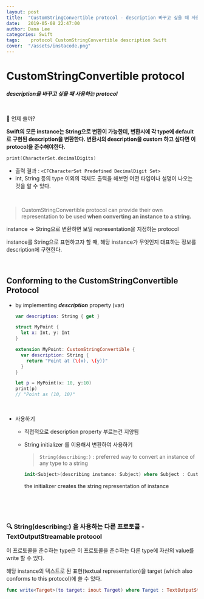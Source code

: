 ```yaml
---
layout: post
title:  "CustomStringConvertible protocol - description 바꾸고 싶을 때 사용하는 protocol"
date:   2019-05-08 22:47:00
author: Dana Lee
categories: Swift 
tags:    protocol CustomStringConvertible description Swift 
cover:  "/assets/instacode.png"
---
```


# CustomStringConvertible protocol 

**_description을 바꾸고 싶을 때 사용하는 protocol_**

&nbsp;

:pushpin: 언제 쓸까?

**Swift의 모든 instance는 String으로 변환이 가능한데, 변환시에 각 type에 default로 구현된 description을 변환한다. 변환시의 description을 custom 하고 싶다면 이 protocol을 준수해야한다.**

```swift
print(CharacterSet.decimalDigits)
```

- 출력 결과 : `<CFCharacterSet Predefined DecimalDigit Set>`
- int, String 등의 type 이외의 객체도 출력을 해보면 어떤 타입이나 설명이 나오는 것을 알 수 있다.

&nbsp;

> CustomStringConvertible protocol can provide their own representation to be used **when converting an instance to a string.**

instance → String으로 변환하면 보일 representation을 지정하는 protocol

instance를 String으로 표현하고자 할 때, 해당 instance가 무엇인지 대표하는 정보를 description에 구현한다.

&nbsp;

## Conforming to the CustomStringConvertible Protocol

- by implementing **_description_** property (var)

  ```swift
  var description: String { get }
  ```

  ```swift
  struct MyPoint {
  	let x: Int, y: Int
  }
  
  extension MyPoint: CustomStringConvertible {
    var description: String {
      return "Point at (\(x), \(y))"
    }
  }
  
  let p = MyPoint(x: 10, y:10)
  print(p)
  // "Point as (10, 10)"
  ```

&nbsp;

- 사용하기 

  - 직접적으로 description property 부르는건 지양됨

  - String initializer 를 이용해서 변환하여 사용하기

    > `String(describing:)` : preferred way to convert an instance of any type to a string

    ```swift
    init<Subject>(describing instance: Subject) where Subject : CustomStringConvertible
    ```

    the initializer creates the string representation of instance 

&nbsp;

&nbsp;

### :mag: String(describing:) 을 사용하는 다른 프로토콜 - TextOutputStreamable protocol

이 프로토콜을 준수하는 type은 이 프로토콜을 준수하는 다른 type에 자신의 value를 write 할 수 있다.

해당 instance의 텍스트로 된 표현(textual representation)을 target (which also conforms to this protocol)에 쓸 수 있다.

```swift
func write<Target>(to target: inout Target) where Target : TextOutputStream
```

&nbsp;

&nbsp;